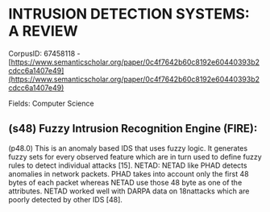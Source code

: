 # INTRUSION DETECTION SYSTEMS: A REVIEW

CorpusID: 67458118 - [https://www.semanticscholar.org/paper/0c4f7642b60c8192e60440393b2cdcc6a1407e49](https://www.semanticscholar.org/paper/0c4f7642b60c8192e60440393b2cdcc6a1407e49)

Fields: Computer Science

## (s48) Fuzzy Intrusion Recognition Engine (FIRE):
(p48.0) This is an anomaly based IDS that uses fuzzy logic. It generates fuzzy sets for every observed feature which are in turn used to define fuzzy rules to detect individual attacks [15]. NETAD: NETAD like PHAD detects anomalies in network packets. PHAD takes into account only the first 48 bytes of each packet whereas NETAD use those 48 byte as one of the attributes. NETAD worked well with DARPA data on 18nattacks which are poorly detected by other IDS [48].
